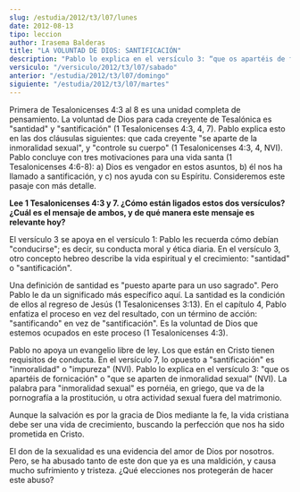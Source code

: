 ```yaml
---
slug: /estudia/2012/t3/l07/lunes
date: 2012-08-13
tipo: leccion
author: Irasema Balderas
title: "LA VOLUNTAD DE DIOS: SANTIFICACIÓN"
description: "Pablo lo explica en el versículo 3: “que os apartéis de fornicación” o “que se  aparten de inmoralidad sexual” (NVI). La palabra para “inmoralidad sexual” es  pornéia, en griego, que va de la pornografía a la prostitución, u otra  actividad sexual fuera del matrimonio."
versiculo: "/versiculo/2012/t3/l07/sabado"
anterior: "/estudia/2012/t3/l07/domingo"
siguiente: "/estudia/2012/t3/l07/martes"
---
```


Primera de Tesalonicenses 4:3 al 8 es una unidad completa de pensamiento. La voluntad de Dios para cada creyente de Tesalónica es "santidad" y "santificación" (1 Tesalonicenses 4:3, 4, 7). Pablo explica esto en las dos cláusulas siguientes: que cada creyente "se aparte de la inmoralidad sexual", y "controle su cuerpo" (1 Tesalonicenses 4:3, 4, NVI). Pablo concluye con tres motivaciones para una vida santa (1 Tesalonicenses 4:6-8): a) Dios es vengador en estos asuntos, b) él nos ha llamado a santificación, y c) nos ayuda con su Espíritu. Consideremos este pasaje con más detalle.

**Lee 1 Tesalonicenses 4:3 y 7. ¿Cómo están ligados estos dos versículos? ¿Cuál es el mensaje de ambos, y de qué manera este mensaje es relevante hoy?**

El versículo 3 se apoya en el versículo 1: Pablo les recuerda cómo debían "conducirse"; es decir, su conducta moral y ética diaria. En el versículo 3, otro concepto hebreo describe la vida espiritual y el crecimiento: "santidad" o "santificación".

Una definición de santidad es "puesto aparte para un uso sagrado". Pero Pablo le da un significado más específico aquí. La santidad es la condición de ellos al regreso de Jesús (1 Tesalonicenses 3:13). En el capítulo 4, Pablo enfatiza el proceso en vez del resultado, con un término de acción: "santificando" en vez de "santificación". Es la voluntad de Dios que estemos ocupados en este proceso (1 Tesalonicenses 4:3).

Pablo no apoya un evangelio libre de ley. Los que están en Cristo tienen requisitos de conducta. En el versículo 7, lo opuesto a "santificación" es "inmoralidad" o "impureza" (NVI). Pablo lo explica en el versículo 3: "que os apartéis de fornicación" o "que se aparten de inmoralidad sexual" (NVI). La palabra para "inmoralidad sexual" es pornéia, en griego, que va de la pornografía a la prostitución, u otra actividad sexual fuera del matrimonio.

Aunque la salvación es por la gracia de Dios mediante la fe, la vida cristiana debe ser una vida de crecimiento, buscando la perfección que nos ha sido prometida en Cristo.

El don de la sexualidad es una evidencia del amor de Dios por nosotros. Pero, se ha abusado tanto de este don que ya es una maldición, y causa mucho sufrimiento y tristeza. ¿Qué elecciones nos protegerán de hacer este abuso?
